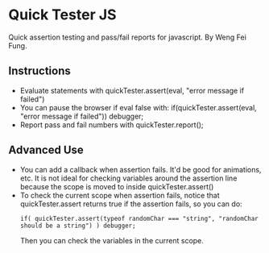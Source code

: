Quick Tester JS
================
Quick assertion testing and pass/fail reports for javascript. 
By Weng Fei Fung.

Instructions
--------------
- Evaluate statements with quickTester.assert(eval, "error message if failed")
- You can pause the browser if eval false with: if(quickTester.assert(eval, "error message if failed")) debugger;
- Report pass and fail numbers with quickTester.report();

Advanced Use
--------------
- You can add a callback when assertion fails. It'd be good for animations, etc. It is not ideal for checking variables around the assertion line because the scope is moved to inside quickTester.assert()
- To check the current scope when assertion fails, notice that quickTester.assert returns true if the assertion fails, so you can do:
   ```
   if( quickTester.assert(typeof randomChar === "string", "randomChar should be a string") ) debugger;
   ```
   Then you can check the variables in the current scope.